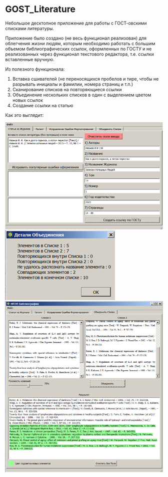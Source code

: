 # GOST_Literature
Небольшое десктопное приложение для работы с ГОСТ-овскими списками литературы.

Приложение было создано (не весь функционал реализован) для облегчения жизни людям, которым необходимо работать с большим объемом библиографических ссылок, оформленных по ГОСТУ и не реализованных через функционал текстового редактора, т.е. ссылки вставленные вручную.

Из полезного функционала: 
1) Вставка сшивателей (не переносящихся пробелов и тире, чтобы не разрывать инициалы и фамилии, номера страниц и т.п.)
2) Сканирование списков на повторяющиеся ссылки
3) Объединение нескольких списков в один с выделением цветом новых ссылок
4) Создание ссылки на статью

Как это выглядит:

![alt tag](app_pics/article.png)
![alt tag](app_pics/details.png)
![alt tag](app_pics/lists.png)
